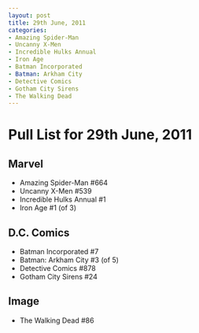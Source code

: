 ```yaml
---
layout: post
title: 29th June, 2011
categories:
- Amazing Spider-Man
- Uncanny X-Men
- Incredible Hulks Annual
- Iron Age
- Batman Incorporated
- Batman: Arkham City
- Detective Comics
- Gotham City Sirens
- The Walking Dead
---
```


# Pull List for 29th June, 2011

## Marvel

* Amazing Spider-Man #664
* Uncanny X-Men #539
* Incredible Hulks Annual #1
* Iron Age #1 (of 3)

## D.C. Comics

* Batman Incorporated #7
* Batman: Arkham City #3 (of 5)
* Detective Comics #878
* Gotham City Sirens #24

## Image

* The Walking Dead #86

